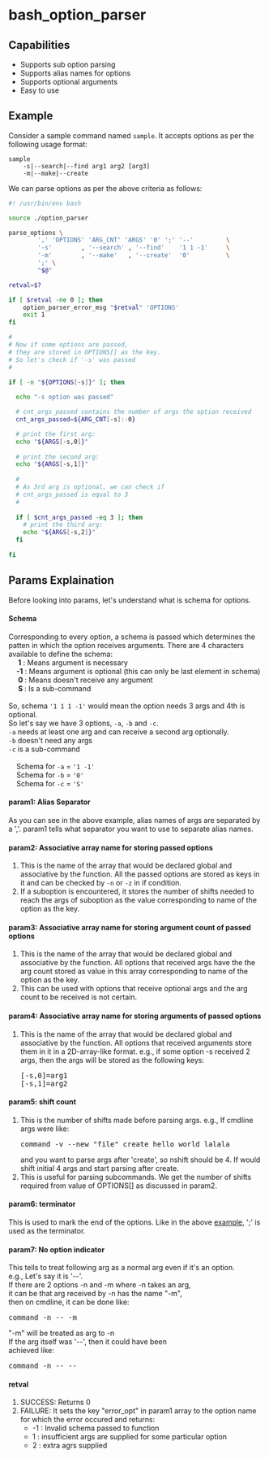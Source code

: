 # bash_option_parser

<h2>Capabilities</h2>

<ul>
  <li>
    Supports sub option parsing
  </li>
  <li>
    Supports alias names for options
  </li>
  <li>
    Supports optional arguments
  </li>
  <li>
    Easy to use
  </li>
</ul>


<h2>Example</h2>

Consider a sample command named `sample`.
It accepts options as per the following usage format:

```
sample 
    -s|--search|--find arg1 arg2 [arg3]
    -m|--make|--create
```

We can parse options as per the above criteria as follows:

```bash
#! /usr/bin/env bash

source ./option_parser

parse_options \
		',' 'OPTIONS' 'ARG_CNT' 'ARGS' '0' ';' '--'         \
		'-s'        , '--search' , '--find'    '1 1 -1'     \
		'-m'        , '--make'   , '--create'  '0'          \
		';' \
		"$@"

retval=$?

if [ $retval -ne 0 ]; then
	option_parser_error_msg "$retval" 'OPTIONS'
	exit 1
fi

#
# Now if some options are passed,
# they are stored in OPTIONS[] as the key.
# So let's check if '-s' was passed
#

if [ -n "${OPTIONS[-s]}" ]; then
  
  echo "-s option was passed"

  # cnt_args_passed contains the number of args the option received
  cnt_args_passed=${ARG_CNT[-s]:-0}

  # print the first arg:
  echo "${ARGS[-s,0]}"
  
  # print the second arg:
  echo "${ARGS[-s,1]}"
  
  #
  # As 3rd arg is optional, we can check if
  # cnt_args_passed is equal to 3
  #
  
  if [ $cnt_args_passed -eq 3 ]; then
    # print the third arg:
    echo "${ARGS[-s,2]}"
  fi
  
fi
```

<h2>Params Explaination</h2>

Before looking into params, let's understand what is schema for options.

<h4>Schema</h4>

Corresponding to every option, a schema is passed which determines
the patten in which the option receives arguments.
There are 4 characters available to define the schema:
<br>
&nbsp;&nbsp;&nbsp;&nbsp;<b> 1</b> : Means argument is necessary                                          <br>
&nbsp;&nbsp;&nbsp;&nbsp;<b>-1</b> : Means argument is optional (this can only be last element in schema) <br>
&nbsp;&nbsp;&nbsp;&nbsp;<b> 0 </b>: Means doesn't receive any argument                                   <br>
&nbsp;&nbsp;&nbsp;&nbsp;<b> S </b>: Is a sub-command                                                     <br>
<br>
So, schema `'1 1 1 -1'` would mean the option needs 3 args and 4th is optional.
<br>
So let's say we have 3 options, `-a`, `-b` and `-c`.
<br>
`-a` needs at least one arg and can receive a second arg optionally.   <br>
`-b` doesn't need any args                                             <br>
`-c` is a sub-command                                                  <br>
<br>
&nbsp;&nbsp;&nbsp;&nbsp;Schema for `-a` = `'1 -1'` <br>
&nbsp;&nbsp;&nbsp;&nbsp;Schema for `-b` = `'0'`    <br>
&nbsp;&nbsp;&nbsp;&nbsp;Schema for `-c` = `'S'`    <br>

<h4>param1: Alias Separator</h4>

As you can see in the above example, alias names of args are separated by a ','.
param1 tells what separator you want to use to separate alias names.

<h4>param2: Associative array name for storing passed options</h4>

<ol>
	<li>
		This is the name of the array that would be declared global and associative by the function.
		All the passed options are stored as keys in it and can be checked by <code>-n</code> or <code>-z</code> in if condition.
	</li>
	<li>
		If a suboption is encountered, it stores the number of shifts needed to reach the args of suboption
		as the value corresponding to name of the option as the key.
	</li>
</ol>

<h4>param3: Associative array name for storing argument count of passed options</h4>

<ol>
	<li>
		This is the name of the array that would be declared global and associative by the function.
		All options that received args have the the arg count stored as value in this array
		corresponding to name of the option as the key.
	</li>
	<li>
		This can be used with options that receive optional args and the arg count to be received is not certain.
	</li>
</ol>

<h4>param4: Associative array name for storing arguments of passed options</h4>

<ol>
	<li>
		This is the name of the array that would be declared global and associative by the function.
		All options that received arguments store them in it in a 2D-array-like format.
		e.g., if some option -s received 2 args, then the args will be stored as the following keys:<br>
<pre>
[-s,0]=arg1
[-s,1]=arg2
</pre>
	</li>
</ol>
		
<h4>param5: shift count</h4>

<ol>
	<li>
   	This is the number of shifts made before parsing args.
   	e.g., If cmdline args were like:	
<pre>
command -v --new "file" create hello world lalala
</pre>
		and you want to parse args after 'create', so nshift should be 4.
   	If would shift initial 4 args and start parsing after create.
	</li>
	<li>
   	This is useful for parsing subcommands. We get the number of shifts
   	required from value of OPTIONS[] as discussed in param2.
	</li>
</ol>

<h4>param6: terminator</h4>

This is used to mark the end of the options. Like in the above <a href="#example">example</a>, ';' is used as the terminator.

<h4>param7: No option indicator</h4>

This tells to treat following arg as a normal arg even if it's
an option.<br>
e.g., Let's say it is '--'. <br>
If there are 2 options -n and -m where -n takes an arg, <br>
it can be that arg received by -n has the name "-m", <br>
then on cmdline, it can be done like: <br>
<pre>
command -n -- -m
</pre>
"-m" will be treated as arg to -n <br>
If the arg itself was '--', then it could have been <br>
achieved like: <br>
<pre>
command -n -- --
</pre>

<h4>retval</h4>

<ol>
	<li>
		SUCCESS: Returns 0
	</li>
	<li>
		FAILURE: It sets the key "error_opt" in param1 array to the option name for which the error occured
		and returns:
		<ul>
			<li>
				-1 : Invalid schema passed to function
			</li>
			<li>
				1 : insufficient args are supplied for some particular option
			</li>
			<li>
				2 : extra agrs supplied
			</li>
		</ul>
	</li>
</ol>
